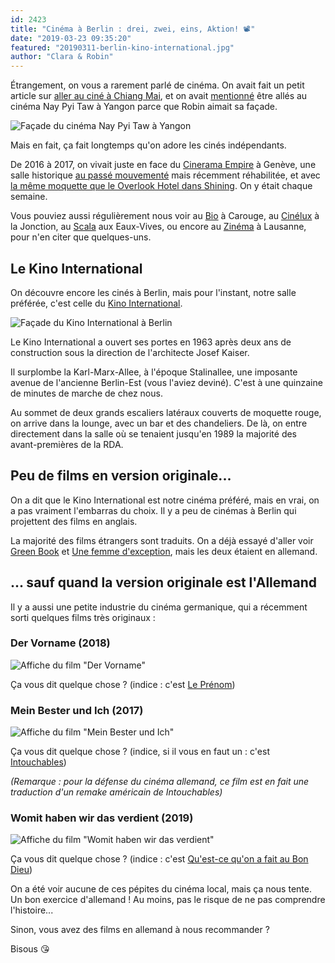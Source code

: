 ```yaml
---
id: 2423
title: "Cinéma à Berlin : drei, zwei, eins, Aktion! 📽"
date: "2019-03-23 09:35:20"
featured: "20190311-berlin-kino-international.jpg"
author: "Clara & Robin"
---
```


Étrangement, on vous a rarement parlé de cinéma. On avait fait un petit article
sur
[aller au ciné à Chiang Mai](https://eaudepoisson.com/2018/11/26/chiang-mai-episode-1-le-cine-a-maya/),
et on avait
[mentionné](https://eaudepoisson.com/2018/07/02/un-mois-avec-florian-on-recapitule/)
être allés au cinéma Nay Pyi Taw à Yangon parce que Robin aimait sa façade.

![Façade du cinéma Nay Pyi Taw à Yangon](20180612-yangon-cinema-naypyitaw.jpg "Façade du cinéma Nay Pyi Taw à Yangon")

Mais en fait, ça fait longtemps qu'on adore les cinés indépendants.

De 2016 à 2017, on vivait juste en face du
[Cinerama Empire](http://www.cinerama-empire.ch/CINERAMA-EMPIRE/CINEMA-CINERAMA-EMPIRE/cinema-CINERAMA-EMPIRE-infos.html)
à Genève, une salle historique
[au passé mouvementé](http://www.cinerama-empire.ch/CINERAMA-EMPIRE/CINEMA-CINERAMA-EMPIRE/cinema-CINERAMA-EMPIRE-rehabilitation.html#1)
mais récemment réhabilitée, et avec
[la même moquette que le Overlook Hotel dans Shining](http://www.idyllopuspress.com/meanwhile/30410/the-shining-how-the-kubrick-carpet-trick-works/).
On y était chaque semaine.

Vous pouviez aussi régulièrement nous voir au [Bio](https://www.cinema-bio.ch/)
à Carouge, au [Cinélux](https://www.cinelux.ch/) à la Jonction, au
[Scala](http://www.les-scala.ch/) aux Eaux-Vives, ou encore au
[Zinéma](http://www.zinema.ch/) à Lausanne, pour n'en citer que quelques-uns.

## Le Kino International

On découvre encore les cinés à Berlin, mais pour l'instant, notre salle
préférée, c'est celle du
[Kino International](https://yorck.de/kinos/kino-international).

![Façade du Kino International à Berlin](20190311-berlin-kino-international.jpg "Façade du Kino International, avec l'affiche peinte à la main")

Le Kino International a ouvert ses portes en 1963 après deux ans de construction
sous la direction de l'architecte Josef Kaiser.

Il surplombe la Karl-Marx-Allee, à l'époque Stalinallee, une imposante avenue de
l'ancienne Berlin-Est (vous l'aviez deviné). C'est à une quinzaine de minutes de
marche de chez nous.

Au sommet de deux grands escaliers latéraux couverts de moquette rouge, on
arrive dans la lounge, avec un bar et des chandeliers. De là, on entre
directement dans la salle où se tenaient jusqu'en 1989 la majorité des
avant-premières de la RDA.

## Peu de films en version originale...

On a dit que le Kino International est notre cinéma préféré, mais en vrai, on a
pas vraiment l'embarras du choix. Il y a peu de cinémas à Berlin qui projettent
des films en anglais.

La majorité des films étrangers sont traduits. On a déjà essayé d'aller voir
[Green Book](http://www.allocine.fr/film/fichefilm_gen_cfilm=256661.html) et
[Une femme d'exception](http://www.allocine.fr/film/fichefilm_gen_cfilm=237762.html),
mais les deux étaient en allemand.

## ... sauf quand la version originale est l'Allemand

Il y a aussi une petite industrie du cinéma germanique, qui a récemment sorti
quelques films très originaux :

### Der Vorname (2018)

![Affiche du film "Der Vorname"](20190323-berlin-affiche-der-vorname.jpg)

Ça vous dit quelque chose ? (indice : c'est
[Le Prénom](http://www.allocine.fr/film/fichefilm_gen_cfilm=188448.html))

### Mein Bester und Ich (2017)

![Affiche du film "Mein Bester und Ich"](20190323-berlin-affiche-mein-bester-und-ich.jpg)

Ça vous dit quelque chose ? (indice, si il vous en faut un : c'est
[Intouchables](http://www.allocine.fr/film/fichefilm_gen_cfilm=182745.html))

_(Remarque : pour la défense du cinéma allemand, ce film est en fait une
traduction d'un remake américain de Intouchables)_

### Womit haben wir das verdient (2019)

![Affiche du film "Womit haben wir das verdient"](20190323-berlin-affiche-womit-haben-wir.jpg)

Ça vous dit quelque chose ? (indice : c'est
[Qu'est-ce qu'on a fait au Bon Dieu](http://www.allocine.fr/film/fichefilm_gen_cfilm=222259.html))

On a été voir aucune de ces pépites du cinéma local, mais ça nous tente. Un bon
exercice d'allemand ! Au moins, pas le risque de ne pas comprendre l'histoire...

Sinon, vous avez des films en allemand à nous recommander ?

Bisous 😘
